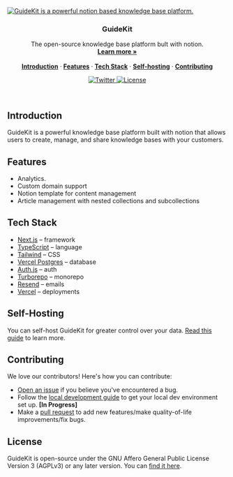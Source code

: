 <a href="https://guidekit.cc">
  <img alt="GuideKit is a powerful notion based knowledge base platform." src="https://app.guidekit.cc/og-image.png">
</a>

<h3 align="center">GuideKit</h3>

<p align="center">
    The open-source knowledge base platform bult with notion.
    <br />
    <a href="https://guidekit.cc"><strong>Learn more »</strong></a>
    <br />
    <br />
    <a href="#introduction"><strong>Introduction</strong></a> ·
    <a href="#features"><strong>Features</strong></a> ·
    <a href="#tech-stack"><strong>Tech Stack</strong></a> ·
    <a href="#self-hosting"><strong>Self-hosting</strong></a> ·
    <a href="#contributing"><strong>Contributing</strong></a>
</p>

<p align="center">
  <a href="https://twitter.com/mrxeekhan">
    <img src="https://img.shields.io/twitter/follow/mrxeekhan?style=flat&label=%40mrxeekhan&logo=twitter&color=0bf&logoColor=fff" alt="Twitter" />
  </a>
  <a href="https://github.com/dropocol/guidekit/blob/main/LICENSE.md">
    <img src="https://img.shields.io/github/license/dropocol/guidekit?label=license&logo=github&color=f80&logoColor=fff" alt="License" />
  </a>
</p>

<br/>

## Introduction

GuideKit is a powerful knowledge base platform built with notion that allows users to create, manage, and share knowledge bases with your customers.

## Features

- Analytics.
- Custom domain support
- Notion template for content management
- Article management with nested collections and subcollections

## Tech Stack

- [Next.js](https://nextjs.org/) – framework
- [TypeScript](https://www.typescriptlang.org/) – language
- [Tailwind](https://tailwindcss.com/) – CSS
- [Vercel Postgres](https://vercel.com/storage/postgres) – database
- [Auth.js](https://authjs.dev) – auth
- [Turborepo](https://turbo.build/repo) – monorepo
- [Resend](https://resend.com/) – emails
- [Vercel](https://vercel.com/) – deployments

## Self-Hosting

You can self-host GuideKit for greater control over your data. [Read this guide](https://github.com/dropocol/guidekit/blob/main/apps/web/README.md) to learn more.

## Contributing

We love our contributors! Here's how you can contribute:

- [Open an issue](https://github.com/dropocol/guidekit/issues) if you believe you've encountered a bug.
- Follow the [local development guide](https://github.com/dropocol/guidekit/blob/main/apps/web/README.md) to get your local dev environment set up. **[In Progress]**
- Make a [pull request](https://github.com/dropocol/guidekit/pull) to add new features/make quality-of-life improvements/fix bugs.

## License

GuideKit is open-source under the GNU Affero General Public License Version 3 (AGPLv3) or any later version. You can [find it here](https://github.com/dropocol/guidekit/blob/main/LICENSE.md).

